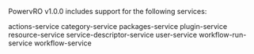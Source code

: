 PowervRO v1.0.0 includes support for the following services:

actions-service
category-service
packages-service
plugin-service
resource-service
service-descriptor-service
user-service
workflow-run-service
workflow-service